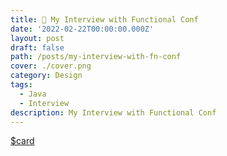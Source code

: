 ```yaml
---
title: 🥤 My Interview with Functional Conf
date: '2022-02-22T00:00:00.000Z'
layout: post
draft: false
path: /posts/my-interview-with-fn-conf
cover: ./cover.png
category: Design
tags:
  - Java
  - Interview
description: My Interview with Functional Conf
---
```


[$card](https://bit.ly/fn-conf-interview)
